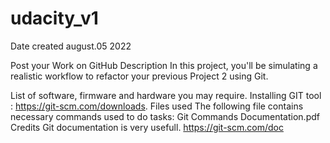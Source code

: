 # udacity_v1
Date created
august.05 2022

Post your Work on GitHub
Description
In this project, you'll be simulating a realistic workflow to refactor your previous Project 2 using Git.

List of software, firmware and hardware you may require.
Installing GIT tool : https://git-scm.com/downloads.
Files used
The following file contains necessary commands used to do tasks:
Git Commands Documentation.pdf
Credits
Git documentation is very usefull.
https://git-scm.com/doc

